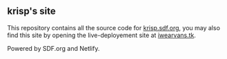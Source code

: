 ## krisp's site

This repository contains all the source code for [krisp.sdf.org](https://krisp.sdf.org), you may also find this site by opening the live-deployement site at [iwearvans.tk](https://iwearvans.tk).

Powered by SDF.org and Netlify.